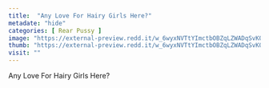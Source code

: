 ```yaml
---
title:  "Any Love For Hairy Girls Here?"
metadate: "hide"
categories: [ Rear Pussy ]
image: "https://external-preview.redd.it/w_6wyxNVTtYImctbOBZqLZWADqSvKQAC6RWcbrqqebQ.png?auto=webp&s=c5b14aa493a1df82af640435457c92cd00400e0f"
thumb: "https://external-preview.redd.it/w_6wyxNVTtYImctbOBZqLZWADqSvKQAC6RWcbrqqebQ.png?width=1080&crop=smart&auto=webp&s=1cedcf09996076e554a5c1a403d1c72c8dc16d04"
visit: ""
---
```

Any Love For Hairy Girls Here?
